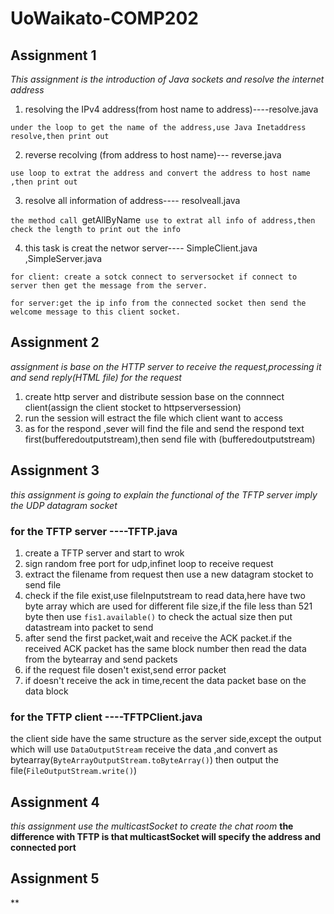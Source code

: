 # UoWaikato-COMP202

## Assignment 1 
*This assignment is the introduction of Java sockets and resolve the internet address*
1.  resolving the IPv4 address(from host name to address)----resolve.java

```under the loop to get the name of the address,use Java Inetaddress resolve,then print out```

2.  reverse recolving (from address to host name)--- reverse.java

```use loop to extrat the address and convert the address to host name ,then print out```

3.  resolve all information of address---- resolveall.java

```the method call ```getAllByName``` use to extrat all info of address,then check the length to print out the info```

4.  this task is creat the networ server---- SimpleClient.java ,SimpleServer.java  

```for client: create a sotck connect to serversocket if connect to server then get the message from the server.```

```for server:get the ip info from the connected socket then send the welcome message to this client socket.```

## Assignment 2
*assignment is base on the HTTP server to receive the request,processing it and send reply(HTML file) for the request*
1. create http server and distribute session base on the connnect client(assign the client stocket to httpserversession) 
2. run the session will estract the file which client want to access
3. as for the respond ,sever will find the file and send the respond text first(bufferedoutputstream),then send file with (bufferedoutputstream)

## Assignment 3
*this assignment is going to explain the functional of the TFTP server imply the UDP datagram socket*
### for the TFTP server ----TFTP.java
1. create a TFTP server and start to wrok
2. sign random free port for udp,infinet loop to receive request
3. extract the filename from request then use a new datagram stocket to send file
4. check if the file exist,use fileInputstream to read data,here have two byte array which are used for different file size,if the file less than 521 byte then use `fis1.available()` to check the actual size then put datastream into packet to send
5. after send the first packet,wait and receive the ACK packet.if the received ACK packet has the same block number then read the data from the bytearray and send packets
6. if the request file dosen't exist,send error packet
7. if doesn't receive the ack in time,recent the data packet base on the data block
### for the TFTP client ----TFTPClient.java
the client side have the same structure as the server side,except the output which will use `DataOutputStream` receive the data ,and convert as bytearray(`ByteArrayOutputStream.toByteArray()`) then output the file(`FileOutputStream.write()`)

## Assignment 4
*this assignment use the multicastSocket to create the chat room*
**the difference with TFTP is that multicastSocket will specify the address and connected port**
 


## Assignment 5
**



	
